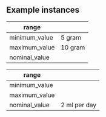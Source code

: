 ## Example instances

| range         |               |
|---------------|---------------|
| minimum_value | 5 gram        |
| maximum_value | 10 gram       | 
| nominal_value |               |

| range         |               |
|---------------|---------------|
| minimum_value |               |
| maximum_value |               | 
| nominal_value | 2 ml per day  |


